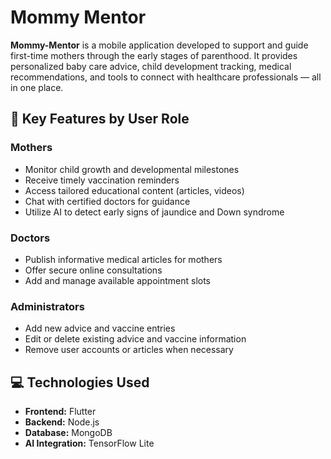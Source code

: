 # Mommy Mentor

**Mommy-Mentor** is a mobile application developed to support and guide first-time mothers through the early stages of parenthood. It provides personalized baby care advice, child development tracking, medical recommendations, and tools to connect with healthcare professionals — all in one place.




## 🚀 Key Features by User Role

### Mothers
- Monitor child growth and developmental milestones
- Receive timely vaccination reminders
- Access tailored educational content (articles, videos)
- Chat with certified doctors for guidance
- Utilize AI to detect early signs of jaundice and Down syndrome
  
### Doctors
- Publish informative medical articles for mothers
- Offer secure online consultations
- Add and manage available appointment slots

### Administrators
- Add new advice and vaccine entries
- Edit or delete existing advice and vaccine information
- Remove user accounts or articles when necessary


## 💻 Technologies Used

- **Frontend:** Flutter
- **Backend:** Node.js
- **Database:** MongoDB
- **AI Integration:** TensorFlow Lite
